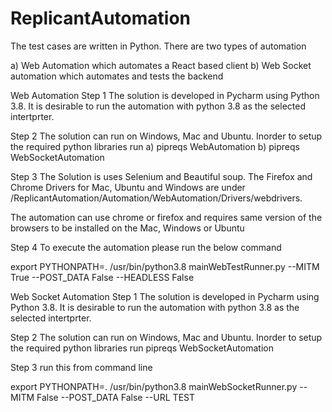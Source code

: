 # ReplicantAutomation
The test cases are written in Python. There are two types of automation

a) Web Automation which automates a React based client
b) Web Socket automation which automates and tests the backend


Web Automation
Step 1
The solution is developed in Pycharm using Python 3.8. It is desirable to run the automation with python 3.8 as the selected intertprter.

Step 2
The solution can run on Windows, Mac and Ubuntu. Inorder to setup the required python libraries run
a) pipreqs WebAutomation
b) pipreqs WebSocketAutomation

Step 3
The Solution is uses Selenium and Beautiful soup. The Firefox and Chrome Drivers for Mac, Ubuntu and Windows are under /ReplicantAutomation/Automation/WebAutomation/Drivers/webdrivers.

The automation can use chrome  or firefox and requires same version of the browsers to be installed on the Mac, Windows or Ubuntu

Step 4
To execute the automation please run the below command

export PYTHONPATH=.
/usr/bin/python3.8 mainWebTestRunner.py --MITM True --POST_DATA False --HEADLESS False

Web Socket Automation
Step 1
The solution is developed in Pycharm using Python 3.8. It is desirable to run the automation with python 3.8 as the selected intertprter.

Step 2
The solution can run on Windows, Mac and Ubuntu. Inorder to setup the required python libraries run
pipreqs WebSocketAutomation

Step 3
run this from command line

export PYTHONPATH=.
/usr/bin/python3.8 mainWebSocketRunner.py --MITM False --POST_DATA False --URL TEST
